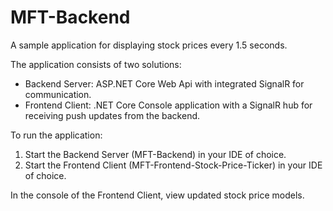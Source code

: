 ﻿# MFT-Backend
 
A sample application for displaying stock prices every 1.5 seconds.

The application consists of two solutions:
* Backend Server: ASP.NET Core Web Api with integrated SignalR for communication.
* Frontend Client: .NET Core Console application with a SignalR hub for receiving push updates from the backend.
 
To run the application:
1. Start the Backend Server (MFT-Backend) in your IDE of choice.
2. Start the Frontend Client (MFT-Frontend-Stock-Price-Ticker) in your IDE of choice.
 
In the console of the Frontend Client, view updated stock price models.
